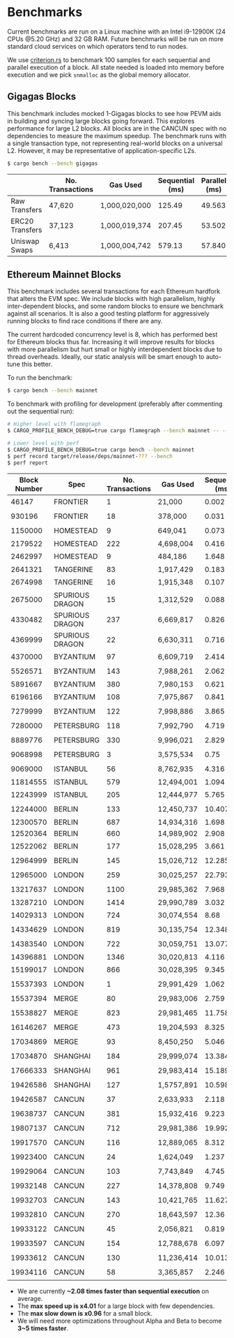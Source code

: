 # Benchmarks

Current benchmarks are run on a Linux machine with an Intel i9-12900K (24 CPUs @5.20 GHz) and 32 GB RAM. Future benchmarks will be run on more standard cloud services on which operators tend to run nodes.

We use [criterion.rs](https://github.com/bheisler/criterion.rs) to benchmark 100 samples for each sequential and parallel execution of a block. All state needed is loaded into memory before execution and we pick `snmalloc` as the global memory allocator.

## Gigagas Blocks

This benchmark includes mocked 1-Gigagas blocks to see how PEVM aids in building and syncing large blocks going forward. This explores performance for large L2 blocks. All blocks are in the CANCUN spec with no dependencies to measure the maximum speedup. The benchmark runs with a single transaction type, not representing real-world blocks on a universal L2. However, it may be representative of application-specific L2s.

```sh
$ cargo bench --bench gigagas
```

|                 | No. Transactions | Gas Used      | Sequential (ms) | Parallel (ms) | Speedup     |
| --------------- | ---------------- | ------------- | --------------- | ------------- | ----------- |
| Raw Transfers   | 47,620           | 1,000,020,000 | 125.49          | 49.563        | 🟢2.53      |
| ERC20 Transfers | 37,123           | 1,000,019,374 | 207.45          | 53.502        | 🟢3.88      |
| Uniswap Swaps   | 6,413            | 1,000,004,742 | 579.13          | 57.840        | 🟢**10.01** |

## Ethereum Mainnet Blocks

This benchmark includes several transactions for each Ethereum hardfork that alters the EVM spec. We include blocks with high parallelism, highly inter-dependent blocks, and some random blocks to ensure we benchmark against all scenarios. It is also a good testing platform for aggressively running blocks to find race conditions if there are any.

The current hardcoded concurrency level is 8, which has performed best for Ethereum blocks thus far. Increasing it will improve results for blocks with more parallelism but hurt small or highly interdependent blocks due to thread overheads. Ideally, our static analysis will be smart enough to auto-tune this better.

To run the benchmark:

```sh
$ cargo bench --bench mainnet
```

To benchmark with profiling for development (preferably after commenting out the sequential run):

```sh
# Higher level with flamegraph
$ CARGO_PROFILE_BENCH_DEBUG=true cargo flamegraph --bench mainnet -- --bench

# Lower level with perf
$ CARGO_PROFILE_BENCH_DEBUG=true cargo bench --bench mainnet
$ perf record target/release/deps/mainnet-??? --bench
$ perf report
```

| Block Number | Spec            | No. Transactions | Gas Used   | Sequential (ms) | Parallel (ms) | Speedup    |
| ------------ | --------------- | ---------------- | ---------- | --------------- | ------------- | ---------- |
| 46147        | FRONTIER        | 1                | 21,000     | 0.002           | 0.002         | ⚪1        |
| 930196       | FRONTIER        | 18               | 378,000    | 0.031           | 0.031         | ⚪1        |
| 1150000      | HOMESTEAD       | 9                | 649,041    | 0.073           | 0.073         | ⚪1        |
| 2179522      | HOMESTEAD       | 222              | 4,698,004  | 0.416           | 0.423         | 🔴0.98     |
| 2462997      | HOMESTEAD       | 9                | 484,186    | 1.648           | 1.691         | ⚪1        |
| 2641321      | TANGERINE       | 83               | 1,917,429  | 0.183           | 0.189         | 🔴0.97     |
| 2674998      | TANGERINE       | 16               | 1,915,348  | 0.107           | 0.104         | 🟢1.02     |
| 2675000      | SPURIOUS DRAGON | 15               | 1,312,529  | 0.088           | 0.09          | 🔴0.97     |
| 4330482      | SPURIOUS DRAGON | 237              | 6,669,817  | 0.826           | 0.416         | 🟢1.98     |
| 4369999      | SPURIOUS DRAGON | 22               | 6,630,311  | 0.716           | 0.347         | 🟢2.06     |
| 4370000      | BYZANTIUM       | 97               | 6,609,719  | 2.414           | 2.327         | 🟢1.04     |
| 5526571      | BYZANTIUM       | 143              | 7,988,261  | 2.062           | 0.855         | 🟢2.41     |
| 5891667      | BYZANTIUM       | 380              | 7,980,153  | 0.621           | 0.635         | 🔴0.98     |
| 6196166      | BYZANTIUM       | 108              | 7,975,867  | 0.841           | 0.686         | 🟢1.23     |
| 7279999      | BYZANTIUM       | 122              | 7,998,886  | 3.865           | 1.073         | 🟢3.6      |
| 7280000      | PETERSBURG      | 118              | 7,992,790  | 4.719           | 2.28          | 🟢2.07     |
| 8889776      | PETERSBURG      | 330              | 9,996,021  | 2.829           | 0.933         | 🟢3.03     |
| 9068998      | PETERSBURG      | 3                | 3,575,534  | 0.75            | 0.752         | ⚪1        |
| 9069000      | ISTANBUL        | 56               | 8,762,935  | 4.316           | 2.811         | 🟢1.54     |
| 11814555     | ISTANBUL        | 579              | 12,494,001 | 1.094           | 1.134         | 🔴0.96     |
| 12243999     | ISTANBUL        | 205              | 12,444,977 | 5.765           | 2.03          | 🟢2.84     |
| 12244000     | BERLIN          | 133              | 12,450,737 | 10.407          | 7.558         | 🟢1.38     |
| 12300570     | BERLIN          | 687              | 14,934,316 | 1.698           | 1.732         | 🔴0.98     |
| 12520364     | BERLIN          | 660              | 14,989,902 | 2.908           | 2.96          | 🔴0.98     |
| 12522062     | BERLIN          | 177              | 15,028,295 | 3.661           | 1.583         | 🟢2.31     |
| 12964999     | BERLIN          | 145              | 15,026,712 | 12.285          | 7.916         | 🟢1.55     |
| 12965000     | LONDON          | 259              | 30,025,257 | 22.793          | 6.932         | 🟢3.29     |
| 13217637     | LONDON          | 1100             | 29,985,362 | 7.968           | 4.284         | 🟢1.86     |
| 13287210     | LONDON          | 1414             | 29,990,789 | 3.032           | 3.113         | 🔴0.97     |
| 14029313     | LONDON          | 724              | 30,074,554 | 8.68            | 2.167         | 🟢**4.01** |
| 14334629     | LONDON          | 819              | 30,135,754 | 12.348          | 4.646         | 🟢2.66     |
| 14383540     | LONDON          | 722              | 30,059,751 | 13.077          | 4.111         | 🟢3.18     |
| 14396881     | LONDON          | 1346             | 30,020,813 | 4.116           | 4.186         | 🔴0.98     |
| 15199017     | LONDON          | 866              | 30,028,395 | 9.345           | 3.201         | 🟢2.92     |
| 15537393     | LONDON          | 1                | 29,991,429 | 1.062           | 1.064         | ⚪1        |
| 15537394     | MERGE           | 80               | 29,983,006 | 2.759           | 1.581         | 🟢1.74     |
| 15538827     | MERGE           | 823              | 29,981,465 | 11.758          | 4.521         | 🟢2.6      |
| 16146267     | MERGE           | 473              | 19,204,593 | 8.325           | 2.479         | 🟢3.36     |
| 17034869     | MERGE           | 93               | 8,450,250  | 5.046           | 2.025         | 🟢2.49     |
| 17034870     | SHANGHAI        | 184              | 29,999,074 | 13.384          | 6.376         | 🟢2.1      |
| 17666333     | SHANGHAI        | 961              | 29,983,414 | 15.189          | 6.873         | 🟢2.21     |
| 19426586     | SHANGHAI        | 127              | 1,5757,891 | 10.598          | 5.662         | 🟢1.87     |
| 19426587     | CANCUN          | 37               | 2,633,933  | 2.118           | 1.166         | 🟢1.82     |
| 19638737     | CANCUN          | 381              | 15,932,416 | 9.223           | 5.092         | 🟢1.81     |
| 19807137     | CANCUN          | 712              | 29,981,386 | 19.992          | 7.635         | 🟢2.62     |
| 19917570     | CANCUN          | 116              | 12,889,065 | 8.312           | 3.52          | 🟢2.36     |
| 19923400     | CANCUN          | 24               | 1,624,049  | 1.237           | 0.939         | 🟢1.32     |
| 19929064     | CANCUN          | 103              | 7,743,849  | 4.745           | 2.341         | 🟢2.03     |
| 19932148     | CANCUN          | 227              | 14,378,808 | 9.749           | 5.082         | 🟢1.92     |
| 19932703     | CANCUN          | 143              | 10,421,765 | 11.627          | 6.55          | 🟢1.78     |
| 19932810     | CANCUN          | 270              | 18,643,597 | 12.36           | 5.946         | 🟢2.08     |
| 19933122     | CANCUN          | 45               | 2,056,821  | 0.819           | 0.475         | 🟢1.73     |
| 19933597     | CANCUN          | 154              | 12,788,678 | 6.097           | 3.363         | 🟢1.81     |
| 19933612     | CANCUN          | 130              | 11,236,414 | 10.013          | 2.887         | 🟢3.47     |
| 19934116     | CANCUN          | 58               | 3,365,857  | 2.246           | 1.303         | 🟢1.72     |

- We are currently **~2.08 times faster than sequential execution** on average.
- The **max speed up is x4.01** for a large block with few dependencies.
- The **max slow down is x0.96** for a small block.
- We will need more optimizations throughout Alpha and Beta to become **3~5 times faster**.

